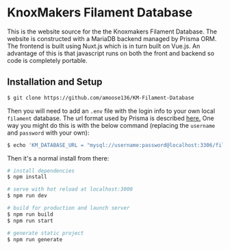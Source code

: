 # KnoxMakers Filament Database
This is the website source for the the Knoxmakers Filament Database. The website is constructed with a MariaDB backend managed by Prisma ORM. The frontend is built using Nuxt.js which is in turn built on Vue.js. An advantage of this is that javascript runs on both the front and backend so code is completely portable. 
## Installation and Setup

```bash
$ git clone https://github.com/amoose136/KM-Filament-Database
```
Then you will need to add an `.env` file with the login info to your own local `filament` database. The url format used by Prisma is described [here.](https://www.prisma.io/docs/reference/database-reference/connection-urls) One way you might do this is with the below command (replacing the `username` and `password` with your own):
```bash
$ echo 'KM_DATABASE_URL = "mysql://username:password@localhost:3306/filament"' > .env
```
Then it's a normal install from there:
```bash
# install dependencies
$ npm install

# serve with hot reload at localhost:3000
$ npm run dev

# build for production and launch server
$ npm run build
$ npm run start

# generate static project
$ npm run generate
```